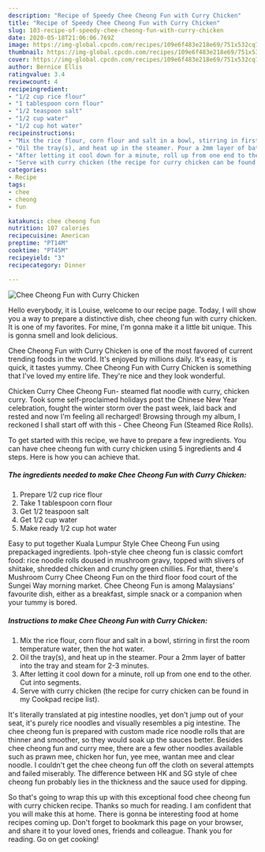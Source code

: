 ```yaml
---
description: "Recipe of Speedy Chee Cheong Fun with Curry Chicken"
title: "Recipe of Speedy Chee Cheong Fun with Curry Chicken"
slug: 103-recipe-of-speedy-chee-cheong-fun-with-curry-chicken
date: 2020-05-18T21:06:06.769Z
image: https://img-global.cpcdn.com/recipes/109e6f483e218e69/751x532cq70/chee-cheong-fun-with-curry-chicken-resipi-foto-utama.jpg
thumbnail: https://img-global.cpcdn.com/recipes/109e6f483e218e69/751x532cq70/chee-cheong-fun-with-curry-chicken-resipi-foto-utama.jpg
cover: https://img-global.cpcdn.com/recipes/109e6f483e218e69/751x532cq70/chee-cheong-fun-with-curry-chicken-resipi-foto-utama.jpg
author: Bernice Ellis
ratingvalue: 3.4
reviewcount: 4
recipeingredient:
- "1/2 cup rice flour"
- "1 tablespoon corn flour"
- "1/2 teaspoon salt"
- "1/2 cup water"
- "1/2 cup hot water"
recipeinstructions:
- "Mix the rice flour, corn flour and salt in a bowl, stirring in first the room temperature water, then the hot water."
- "Oil the tray(s), and heat up in the steamer. Pour a 2mm layer of batter into the tray and steam for 2-3 minutes."
- "After letting it cool down for a minute, roll up from one end to the other. Cut into segments."
- "Serve with curry chicken (the recipe for curry chicken can be found in my Cookpad recipe list)."
categories:
- Recipe
tags:
- chee
- cheong
- fun

katakunci: chee cheong fun 
nutrition: 107 calories
recipecuisine: American
preptime: "PT14M"
cooktime: "PT45M"
recipeyield: "3"
recipecategory: Dinner

---
```



![Chee Cheong Fun with Curry Chicken](https://img-global.cpcdn.com/recipes/109e6f483e218e69/751x532cq70/chee-cheong-fun-with-curry-chicken-resipi-foto-utama.jpg)

Hello everybody, it is Louise, welcome to our recipe page. Today, I will show you a way to prepare a distinctive dish, chee cheong fun with curry chicken. It is one of my favorites. For mine, I'm gonna make it a little bit unique. This is gonna smell and look delicious.

Chee Cheong Fun with Curry Chicken is one of the most favored of current trending foods in the world. It's enjoyed by millions daily. It's easy, it is quick, it tastes yummy. Chee Cheong Fun with Curry Chicken is something that I've loved my entire life. They're nice and they look wonderful.

Chicken Curry Chee Cheong Fun- steamed flat noodle with curry, chicken curry. Took some self-proclaimed holidays post the Chinese New Year celebration, fought the winter storm over the past week, laid back and rested and now I&#39;m feeling all recharged! Browsing through my album, I reckoned I shall start off with this - Chee Cheong Fun (Steamed Rice Rolls).


To get started with this recipe, we have to prepare a few ingredients. You can have chee cheong fun with curry chicken using 5 ingredients and 4 steps. Here is how you can achieve that.

<!--inarticleads1-->

##### The ingredients needed to make Chee Cheong Fun with Curry Chicken:

1. Prepare 1/2 cup rice flour
1. Take 1 tablespoon corn flour
1. Get 1/2 teaspoon salt
1. Get 1/2 cup water
1. Make ready 1/2 cup hot water


Easy to put together Kuala Lumpur Style Chee Cheong Fun using prepackaged ingredients. Ipoh-style chee cheong fun is classic comfort food: rice noodle rolls doused in mushroom gravy, topped with slivers of shiitake, shredded chicken and crunchy green chillies. For that, there&#39;s Mushroom Curry Chee Cheong Fun on the third floor food court of the Sungei Way morning market. Chee Cheong Fun is among Malaysians&#39; favourite dish, either as a breakfast, simple snack or a companion when your tummy is bored. 

<!--inarticleads2-->

##### Instructions to make Chee Cheong Fun with Curry Chicken:

1. Mix the rice flour, corn flour and salt in a bowl, stirring in first the room temperature water, then the hot water.
1. Oil the tray(s), and heat up in the steamer. Pour a 2mm layer of batter into the tray and steam for 2-3 minutes.
1. After letting it cool down for a minute, roll up from one end to the other. Cut into segments.
1. Serve with curry chicken (the recipe for curry chicken can be found in my Cookpad recipe list).


It&#39;s literally translated at pig intestine noodles, yet don&#39;t jump out of your seat, it&#39;s purely rice noodles and visually resembles a pig intestine. The chee cheong fun is prepared with custom made rice noodle rolls that are thinner and smoother, so they would soak up the sauces better. Besides chee cheong fun and curry mee, there are a few other noodles available such as prawn mee, chicken hor fun, yee mee, wantan mee and clear noodle. I couldn&#39;t get the chee cheong fun off the cloth on several attempts and failed miserably. The difference between HK and SG style of chee cheong fun probably lies in the thickness and the sauce used for dipping. 

So that's going to wrap this up with this exceptional food chee cheong fun with curry chicken recipe. Thanks so much for reading. I am confident that you will make this at home. There is gonna be interesting food at home recipes coming up. Don't forget to bookmark this page on your browser, and share it to your loved ones, friends and colleague. Thank you for reading. Go on get cooking!
